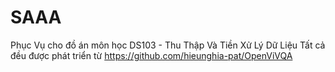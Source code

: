 # SAAA
Phục Vụ cho đồ án môn học DS103 - Thu Thập Và Tiền Xử Lý Dữ Liệu
Tất cả đều được phát triển từ https://github.com/hieunghia-pat/OpenViVQA

